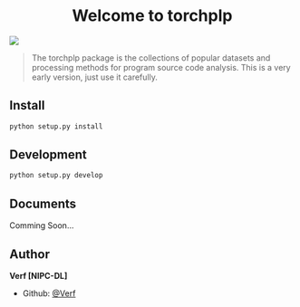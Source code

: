 <h1 align="center">Welcome to torchplp</h1>
<p>
  <img src="https://img.shields.io/badge/version-0.01-blue.svg?cacheSeconds=2592000" />
</p>

> The torchplp package is the collections of popular datasets and processing methods for program source code analysis. This is a very early version, just use it carefully.

## Install
```sh
python setup.py install
```

## Development
```sh
python setup.py develop
```

## Documents
Comming Soon...

## Author
**Verf [NIPC-DL]**

* Github: [@Verf](https://github.com/Verf)

